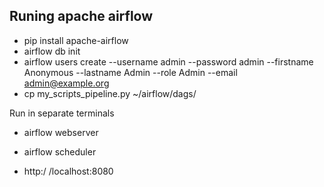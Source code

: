 ## Runing apache airflow

* pip install apache-airflow
* airflow db init
* airflow users create --username admin --password admin --firstname Anonymous --lastname Admin --role Admin --email admin@example.org
* cp my_scripts_pipeline.py ~/airflow/dags/

Run in separate terminals
* airflow webserver
* airflow scheduler

*  http:/ /localhost:8080

